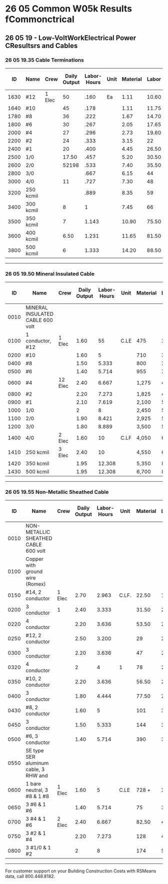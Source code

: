 # 26 05 Common W05k Results fCommonctrical

## 26 05 19 - Low-VoltWorkElectrical Power CResultsrs and Cables

### 26 05 19.35 Cable Terminations

| ID   | Name         | Crew   | Daily Output | Labor-Hours | Unit | Material | Labor  | Equipment | Total   | Total Incl O&P |
|------|--------------|--------|-------------|-------------|------|----------|--------|-----------|---------|----------------|
| 1630 | #12          | 1 Elec | 50          | .160        | Ea   | 1.11     | 10.60  |           | 11.71   | 16.95          |
| 1640 | #10          |        | 45          | .178        |      | 1.11     | 11.75  |           | 12.86   | 18.70          |
| 1780 | #8           |        | 36          | .222        |      | 1.67     | 14.70  |           | 16.37   | 24             |
| 1800 | #6           |        | 30          | .267        |      | 2.05     | 17.65  |           | 19.70   | 28.50          |
| 2000 | #4           |        | 27          | .296        |      | 2.73     | 19.60  |           | 22.33   | 32             |
| 2200 | #2           |        | 24          | .333        |      | 3.15     | 22     |           | 25.15   | 36.50          |
| 2400 | #1           |        | 20          | .400        |      | 4.45     | 26.50  |           | 30.95   | 44.50          |
| 2500 | 1/0          |        | 17.50       | .457        |      | 5.20     | 30.50  |           | 35.70   | 51             |
| 2600 | 2/0          |        | 52198       | .533        |      | 7.40     | 35.50  |           | 42.90   | 60.50          |
| 2800 | 3/0          |        |             | .667        |      | 6.15     | 44     |           | 50.15   | 72.50          |
| 3000 | 4/0          |        | 11          | .727        |      | 7.30     | 48     |           | 55.30   | 79.50          |
| 3200 | 250 kcmil    |        |             | .889        |      | 8.35     | 59     |           | 67.35   | 96.50          |
| 3400 | 300 kcmil    |        | 8           | 1           |      | 7.45     | 66     |           | 73.45   | 107            |
| 3500 | 350 kcmil    |        | 7           | 1.143       |      | 10.90    | 75.50  |           | 86.40   | 124            |
| 3600 | 400 kcmil    |        | 6.50        | 1.231       |      | 11.65    | 81.50  |           | 93.15   | 134            |
| 3800 | 500 kcmil    |        | 6           | 1.333       |      | 14.20    | 88.50  |           | 102.70  | 147            |

---

### 26 05 19.50 Mineral Insulated Cable

| ID   | Name                        | Crew   | Daily Output | Labor-Hours | Unit | Material | Labor | Equipment | Total | Total Incl O&P |
|------|-----------------------------|--------|-------------|-------------|------|----------|-------|-----------|-------|----------------|
| 0010 | MINERAL INSULATED CABLE 600 volt |        |             |             |      |          |       |           |       |                |
| 0100 | 1 conductor, #12            | 1 Elec | 1.60         | 55          | C.LE | 475      | 330   |           | 805   | 1,000          |
| 0200 | #10                         |        | 1.60         | 5           |      | 710      | 330   |           | 1,040 | 1,275          |
| 0400 | #8                          |        | 1.50         | 5.333       |      | 800      | 355   |           | 1,155 | 1,400          |
| 0500 | #6                          |        | 1.40         | 5.714       |      | 955      | 380   | 1         | 1,335 | 1,600          |
| 0600 | #4                          | 12 Elec| 2.40         | 6.667       |      | 1,275    | 440   |           | 1,715 | 2,050          |
| 0800 | #2                          |        | 2.20         | 7.273       |      | 1,825    | 480   |           | 2,305 | 2,725          |
| 0900 | #1                          |        | 2.10         | 7.619       |      | 2,100    | 505   |           | 2,605 | 3,050          |
| 1000 | 1/0                         |        | 2            | 8           |      | 2,450    | 530   |           | 2,980 | 3,450          |
| 1100 | 2/0                         |        | 1.90         | 8.421       |      | 2,925    | 555   |           | 3,480 | 4,050          |
| 1200 | 3/0                         |        | 1.80         | 8.889       |      | 3,500    | 590   |           | 4,090 | 4,725          |
| 1400 | 4/0                         | 2 Elec | 1.60         | 10          | C.LF | 4,050    | 660   |           | 4,710 | 5,425          |
| 1410 | 250 kcmil                   | 3 Elec | 2.40         | 10          |      | 4,550    | 660   |           | 5,210 | 6,000          |
| 1420 | 350 kcmil                   |        | 1.95         | 12.308      |      | 5,350    | 815   |           | 6,165 | 7,100          |
| 1430 | 500 kcmil                   |        | 1.95         | 12.308      |      | 6,700    | 815   |           | 7,515 | 8,575          |

---

### 26 05 19.55 Non-Metallic Sheathed Cable

| ID   | Name                        | Crew   | Daily Output | Labor-Hours | Unit | Material | Labor | Equipment | Total | Total Incl O&P |
|------|-----------------------------|--------|-------------|-------------|------|----------|-------|-----------|-------|----------------|
| 0010 | NON-METALLIC SHEATHED CABLE 600 volt |        |             |             |      |          |       |           |       |                |
| 0100 | Copper with ground wire (Romex) |        |             |             |      |          |       |           |       |                |
| 0150 | #14, 2 conductor            | 1 Elec | 2.70         | 2.963       | C.LF.| 22.50    | 196   |           | 218.50| 315            |
| 0200 | 3 conductor                 | 1      | 2.40         | 3.333       |      | 31.50    | 221   |           | 252.50| 365            |
| 0220 | 4 conductor                 |        | 2.20         | 3.636       |      | 53.50    | 241   |           | 294.50| 420            |
| 0250 | #12, 2 conductor            |        | 2.50         | 3.200       |      | 29       | 212   |           | 241   | 345            |
| 0300 | 3 conductor                 |        | 2.20         | 3.636       |      | 47       | 241   |           | 288   | 410            |
| 0320 | 4 conductor                 |        | 2            | 4           | 1    | 78       | 265   |           | 343   | 480            |
| 0350 | #10, 2 conductor            |        | 2.20         | 3.636       |      | 56.50    | 241   |           | 297.50| 420            |
| 0400 | 3 conductor                 |        | 1.80         | 4.444       |      | 77.50    | 294   |           | 371.50| 520            |
| 0430 | #8, 2 conductor             |        | 1.60         | 5           |      | 101      | 330   |           | 431   | 600            |
| 0450 | 3 conductor                 |        | 1.50         | 5.333       |      | 144      | 355   |           | 499   | 685            |
| 0500 | #6, 3 conductor             |        | 1.40         | 5.714       |      | 390      | 380   |           | 770   | 990            |
| 0550 | SE type SER aluminum cable, 3 RHW and |        |             |             |      |          |       |           |       |                |
| 0600 | 1 bare neutral, 3 #8 & 1 #8 | 1 Elec | 1.60         | 5           | C.LE | 728 +    | 330   |           | 402   | 570            |
| 0650 | 3 #6 & 1 #6                 |        | 1.40         | 5.714       |      | 75       | 380   |           | 455   | 645            |
| 0700 | 3 #4 & 1 #6                 | 2 Elec | 2.40         | 6.667       |      | 82.50    | 440   |           | 522.50| 745            |
| 0750 | 3 #2 & 1 #4                 |        | 2.20         | 7.273       |      | 128      | 480   |           | 608   | 855            |
| 0800 | 3 #1/0 & 1 #2               |        | 2            | 8           |      | 174      | 530   |           | 704   | 975            |

---

For customer support on your Building Construction Costs with RSMeans data, call 800.448.8182.